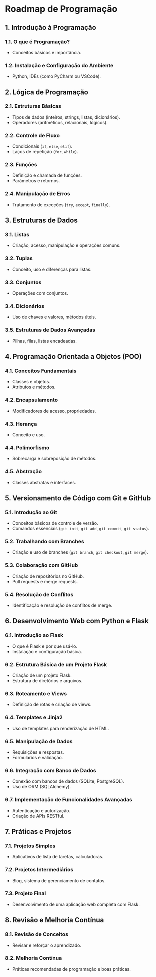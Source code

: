 # Roadmap de Programação

## 1. Introdução à Programação
### 1.1. O que é Programação?
- Conceitos básicos e importância.
### 1.2. Instalação e Configuração do Ambiente
- Python, IDEs (como PyCharm ou VSCode).

## 2. Lógica de Programação
### 2.1. Estruturas Básicas
- Tipos de dados (inteiros, strings, listas, dicionários).
- Operadores (aritméticos, relacionais, lógicos).
### 2.2. Controle de Fluxo
- Condicionais (`if`, `else`, `elif`).
- Laços de repetição (`for`, `while`).
### 2.3. Funções
- Definição e chamada de funções.
- Parâmetros e retornos.
### 2.4. Manipulação de Erros
- Tratamento de exceções (`try`, `except`, `finally`).

## 3. Estruturas de Dados
### 3.1. Listas
- Criação, acesso, manipulação e operações comuns.
### 3.2. Tuplas
- Conceito, uso e diferenças para listas.
### 3.3. Conjuntos
- Operações com conjuntos.
### 3.4. Dicionários
- Uso de chaves e valores, métodos úteis.
### 3.5. Estruturas de Dados Avançadas
- Pilhas, filas, listas encadeadas.

## 4. Programação Orientada a Objetos (POO)
### 4.1. Conceitos Fundamentais
- Classes e objetos.
- Atributos e métodos.
### 4.2. Encapsulamento
- Modificadores de acesso, propriedades.
### 4.3. Herança
- Conceito e uso.
### 4.4. Polimorfismo
- Sobrecarga e sobreposição de métodos.
### 4.5. Abstração
- Classes abstratas e interfaces.

## 5. Versionamento de Código com Git e GitHub
### 5.1. Introdução ao Git
- Conceitos básicos de controle de versão.
- Comandos essenciais (`git init`, `git add`, `git commit`, `git status`).
### 5.2. Trabalhando com Branches
- Criação e uso de branches (`git branch`, `git checkout`, `git merge`).
### 5.3. Colaboração com GitHub
- Criação de repositórios no GitHub.
- Pull requests e merge requests.
### 5.4. Resolução de Conflitos
- Identificação e resolução de conflitos de merge.

## 6. Desenvolvimento Web com Python e Flask
### 6.1. Introdução ao Flask
- O que é Flask e por que usá-lo.
- Instalação e configuração básica.
### 6.2. Estrutura Básica de um Projeto Flask
- Criação de um projeto Flask.
- Estrutura de diretórios e arquivos.
### 6.3. Roteamento e Views
- Definição de rotas e criação de views.
### 6.4. Templates e Jinja2
- Uso de templates para renderização de HTML.
### 6.5. Manipulação de Dados
- Requisições e respostas.
- Formularios e validação.
### 6.6. Integração com Banco de Dados
- Conexão com bancos de dados (SQLite, PostgreSQL).
- Uso de ORM (SQLAlchemy).
### 6.7. Implementação de Funcionalidades Avançadas
- Autenticação e autorização.
- Criação de APIs RESTful.

## 7. Práticas e Projetos
### 7.1. Projetos Simples
- Aplicativos de lista de tarefas, calculadoras.
### 7.2. Projetos Intermediários
- Blog, sistema de gerenciamento de contatos.
### 7.3. Projeto Final
- Desenvolvimento de uma aplicação web completa com Flask.

## 8. Revisão e Melhoria Contínua
### 8.1. Revisão de Conceitos
- Revisar e reforçar o aprendizado.
### 8.2. Melhoria Contínua
- Práticas recomendadas de programação e boas práticas.
